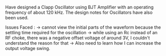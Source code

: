 Have designed a Clapp Oscillator using BJT Amplifier with an operating frequency of about 120 kHz.
The design notes for Oscillators have also been used.

Issues Faced :
-> cannot view the initial parts of the waveform because the settling time required for the oscillation
-> while using an Rc instead of an RF choke, there was a negative offset voltage of around 3V, I couldn't understand the reason for that
-> Also need to learn how I can increase the output voltage swing.
